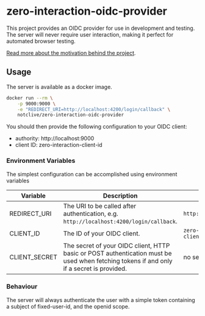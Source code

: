 # zero-interaction-oidc-provider

This project provides an OIDC provider for use in development and testing.
The server will never require user interaction, making it perfect for automated browser testing.

[Read more about the motivation behind the project](./documentation/explanation/motivation.md).

## Usage

The server is available as a docker image.

```sh
docker run --rm \
    -p 9000:9000 \
    -e "REDIRECT_URI=http://localhost:4200/login/callback" \
    notclive/zero-interaction-oidc-provider
```

You should then provide the following configuration to your OIDC client:
* authority: http://localhost:9000
* client ID: zero-interaction-client-id

### Environment Variables

The simplest configuration can be accomplished using environment variables

| Variable | Description | Default |
| -------- | ----------- | ------- |
| REDIRECT_URI | The URI to be called after authentication, e.g. `http://localhost:4200/login/callback`. | `http://localhost:3000` |
| CLIENT_ID | The ID of your OIDC client. | `zero-interaction-client-id` |
| CLIENT_SECRET | The secret of your OIDC client, HTTP basic or POST authentication must be used when fetching tokens if and only if a secret is provided. | no secret |

### Behaviour

The server will always authenticate the user with a simple token containing a subject of fixed-user-id, and the openid scope.